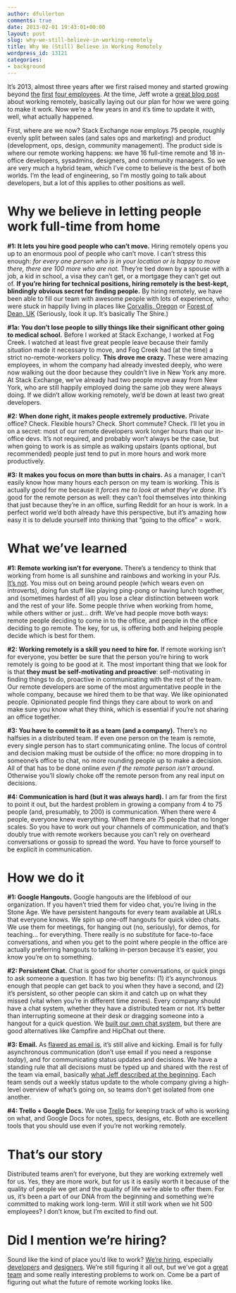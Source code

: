 ```yaml
---
author: dfullerton
comments: true
date: 2013-02-01 19:43:01+00:00
layout: post
slug: why-we-still-believe-in-working-remotely
title: Why We (Still) Believe in Working Remotely
wordpress_id: 13121
categories:
- background
---
```


It’s 2013, almost three years after we first raised money and started growing beyond [the](http://stackoverflow.com/u/1) [first](http://stackoverflow.com/u/2) [four ](http://stackoverflow.com/u/3)[employees](http://stackoverflow.com/u/4). At the time, Jeff wrote a [great blog post](http://www.codinghorror.com/blog/2010/05/on-working-remotely.html) about working remotely, basically laying out our plan for how we were going to make it work. Now we’re a few years in and it’s time to update it with, well, what actually happened.

First, where are we now? Stack Exchange now employs 75 people, roughly evenly split between sales (and sales ops and marketing) and product (development, ops, design, community management). The product side is where our remote working happens: we have 16 full-time remote and 18 in-office developers, sysadmins, designers, and community managers. So we are very much a hybrid team, which I’ve come to believe is the best of both worlds. I’m the lead of engineering, so I’m mostly going to talk about developers, but a lot of this applies to other positions as well.



# Why we believe in letting people work full-time from home


**#1: It lets you hire good people who can’t move.** Hiring remotely opens you up to an enormous pool of people who can’t move. I can’t stress this enough: _for every one person who is in your location or is happy to move there, there are 100 more who are not._ They’re tied down by a spouse with a job, a kid in school, a visa they can’t get, or a mortgage they can’t get out of. **If you’re hiring for technical positions, hiring remotely is the best-kept, blindingly obvious secret for finding people.** By hiring remotely, we have been able to fill our team with awesome people with lots of experience, who were stuck in happily living in places like [Corvallis, Oregon](http://stackoverflow.com/users/2/geoff-dalgas) or [Forest of Dean, UK](http://stackoverflow.com/users/23354/marc-gravell) (Seriously, look it up. It’s basically The Shire.)

**#1a: You don’t lose people to silly things like their significant other going to medical school.** Before I worked at Stack Exchange, I worked at Fog Creek. I watched at least five great people leave because their family situation made it necessary to move, and Fog Creek had (at the time) a strict no-remote-workers policy. **This drove me crazy.** These were amazing employees, in whom the company had already invested deeply, who were now walking out the door because they couldn’t live in New York any more. At Stack Exchange, we’ve already had two people move away from New York, who are still happily employed doing the same job they were always doing. If we didn’t allow working remotely, we’d be down at least two great developers.

**#2: When done right, it makes people extremely productive.** Private office? Check. Flexible hours? Check. Short commute? Check. I’ll let you in on a secret: most of our remote developers work longer hours than our in-office devs. It’s not required, and probably won’t always be the case, but when going to work is as simple as walking upstairs (pants optional, but recommended) people just tend to put in more hours and work more productively.

**#3: It makes you focus on more than butts in chairs.** As a manager, I can’t easily know how many hours each person on my team is working. This is actually good for me because it _forces me to look at what they’ve done._ It’s good for the remote person as well: they can’t fool themselves into thinking that just because they’re in an office, surfing Reddit for an hour is work. In a perfect world we’d both already have this perspective, but it’s amazing how easy it is to delude yourself into thinking that “going to the office” = work.



# What we’ve learned



**#1: Remote working isn’t for everyone.** There’s a tendency to think that working from home is all sunshine and rainbows and working in your PJs. [It’s not](http://theoatmeal.com/comics/working_home). You miss out on being around people (which wears even on introverts), doing fun stuff like playing ping-pong or having lunch together, and (sometimes hardest of all) you lose a clear distinction between work and the rest of your life. Some people thrive when working from home, while others wither or just... drift. We’ve had people move both ways: remote people deciding to come in to the office, and people in the office deciding to go remote. The key, for us, is offering both and helping people decide which is best for them.

**#2: Working remotely is a skill you need to hire for.** If remote working isn’t for everyone, you better be sure that the person you’re hiring to work remotely is going to be good at it. The most important thing that we look for is that **they must be self-motivating and proactive**: self-motivating in finding things to do, proactive in communicating with the rest of the team. Our remote developers are some of the most argumentative people in the whole company, because we hired them to be that way. We like opinionated people. Opinionated people find things they care about to work on and make sure you know what they think, which is essential if you’re not sharing an office together.

**#3: You have to commit to it as a team (and a company).** There’s no halfsies in a distributed team. If even one person on the team is remote, every single person has to start communicating online. The locus of control and decision making must be outside of the office: no more dropping in to someone’s office to chat, no more rounding people up to make a decision. All of that has to be done online _even if the remote person isn’t around_. Otherwise you’ll slowly choke off the remote person from any real input on decisions.

**#4: Communication is hard (but it was always hard).** I am far from the first to point it out, but the hardest problem in growing a company from 4 to 75 people (and, presumably, to 200) is communication. When there were 4 people, everyone knew everything. When there are 75 people that no longer scales. So you have to work out your channels of communication, and that’s doubly true with remote workers because you can’t rely on overheard conversations or gossip to spread the word. You have to force yourself to be explicit in communication.



# How we do it


**#1: Google Hangouts.** Google hangouts are the lifeblood of our organization. If you haven’t tried them for video chat, you’re living in the Stone Age. We have persistent hangouts for every team available at URLs that everyone knows. We spin up one-off hangouts for quick video chats. We use them for meetings, for hanging out (no, seriously), for demos, for teaching... for everything. There really is no substitute for face-to-face conversations, and when you get to the point where people in the office are actually preferring hangouts to talking in-person because it’s easier, you know you’re on to something.

**#2: Persistent Chat.** Chat is good for shorter conversations, or quick pings to ask someone a question. It has two big benefits: (1) it’s asynchronous enough that people can get back to you when they have a second, and (2) it’s persistent, so other people can skim it and catch up on what they missed (vital when you’re in different time zones). Every company should have a chat system, whether they have a distributed team or not. It’s better than interrupting someone at their desk or dragging someone into a hangout for a quick question. We [built our own chat system](http://chat.stackoverflow.com/), but there are good alternatives like Campfire and HipChat out there.

**#3: Email.** As [flawed as email is](http://www.codinghorror.com/blog/2008/11/is-email-efail.html), it’s still alive and kicking. Email is for fully asynchronous communication (don’t use email if you need a response _today_), and for communicating status updates and decisions. We have a standing rule that all decisions must be typed up and shared with the rest of the team via email, basically [what Jeff described at the beginning](http://www.codinghorror.com/blog/2010/05/on-working-remotely.html). Each team sends out a weekly status update to the whole company giving a high-level overview of what’s going on, so teams don’t get isolated from one another.

**#4: Trello + Google Docs.** We use [Trello](http://trello.com/) for keeping track of who is working on what, and Google Docs for notes, specs, designs, etc. Both are excellent tools that you should use even if you’re not working remotely.



# That’s our story



Distributed teams aren’t for everyone, but they are working extremely well for us. Yes, they are more work, but for us it is easily worth it because of the quality of people we get and the quality of life we’re able to offer them. For us, it’s been a part of our DNA from the beginning and something we’re committed to making work long-term. Will it still work when we hit 500 employees? I don’t know, but I’m excited to find out.



# Did I mention we’re hiring?



Sound like the kind of place you’d like to work? [We’re hiring](http://stackexchange.com/about/hiring), especially [developers](http://careers.stackoverflow.com/jobs/28723/web-developer-stack-exchange-stack-exchange) and [designers](http://careers.stackoverflow.com/jobs/24481/product-designer-stack-exchange). We’re still figuring it all out, but we’ve got a [great team](http://stackexchange.com/about/team) and some really interesting problems to work on. Come be a part of figuring out what the future of remote working looks like.
